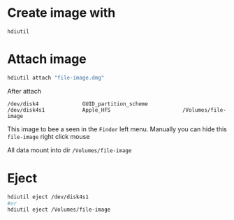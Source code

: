 # Create image with
`hdiutil`
# Attach image
```bash
hdiutil attach "file-image.dmg"
```
After attach
```
/dev/disk4          	GUID_partition_scheme          	
/dev/disk4s1        	Apple_HFS                      	/Volumes/file-image
```

This image to bee a seen in the `Finder` left menu. Manually you can hide this `file-image` right click mouse

All data mount into dir `/Volumes/file-image`

# Eject
```bash
hdiutil eject /dev/disk4s1
#or
hdiutil eject /Volumes/file-image
```

